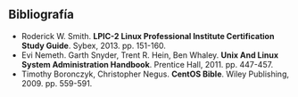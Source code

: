## Bibliografía

* Roderick W. Smith. **LPIC-2 Linux Professional Institute Certification Study Guide**. Sybex, 2013. pp. 151-160.
*  Evi Nemeth. Garth Snyder, Trent R. Hein, Ben Whaley. **Unix And Linux System Administration Handbook**. Prentice Hall, 2011. pp.  447-457.
* Timothy Boronczyk, Christopher Negus. **CentOS Bible**. Wiley Publishing, 2009. pp. 559-591.
